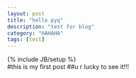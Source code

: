 ```yaml
---
layout: post
title: "hello pyq"
description: "test for blog"
category: "HAHAHA"
tags: [test]
---
```

{% include JB/setup %}	
#this is my first post
##u r lucky to see it!!!
